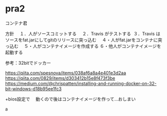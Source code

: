 # pra2
コンテナ君

方針
　１．人がソースコミットする
　２．Travis がテストする
  ３．Travis はソースをfat.jarにしてgitのリリースに突っ込む
　４・人がfat.jarをコンテナに突っ込む
　５・人がコンテナイメージを作成する
 ６・他人がコンテナイメージを起動する
 
 
参考：32bitでドッカー

https://qiita.com/spesnova/items/038af6a8a4e401e3d2aa
https://qiita.com/0829/items/d303412b15e8f473f3be
https://medium.com/@chrispatten/installing-and-running-docker-on-32-bit-windows-d18b95ee1fc3


+bios設定で
　動くので後はコンテナイメージを作って…おしまい

a
